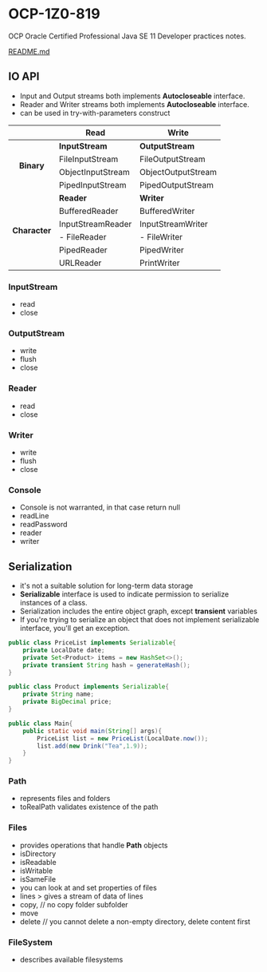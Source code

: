 # OCP-1Z0-819
OCP Oracle Certified Professional Java SE 11 Developer practices notes.

[README.md](../../README.md#io)

## IO API
- Input and Output streams both implements **Autocloseable** interface.
- Reader and Writer streams both implements **Autocloseable** interface.
- can be used in try-with-parameters construct
<table>
<thead>
<tr>
<th></th>
<th>Read</th>
<th>Write</th>
</tr>
</thead>
<tbody>
<tr>
<td align="center" rowspan="4"><strong>Binary</strong></td>
<td align="left"><strong>InputStream</strong></td>
<td align="left"><strong>OutputStream</strong></td>
</tr>
<tr>
<td align="left">FileInputStream</td>
<td align="left">FileOutputStream</td>
</tr>
<tr>
<td align="left">ObjectInputStream</td>
<td align="left">ObjectOutputStream</td>
</tr>
<tr>
<td align="left">PipedInputStream</td>
<td align="left">PipedOutputStream</td>
</tr>
<tr>
<td align="center" rowspan="6"><strong>Character</strong></td>
<td align="left"><strong>Reader</strong></td>
<td align="left"><strong>Writer</strong></td>
</tr>
<tr>
<td align="left">BufferedReader</td>
<td align="left">BufferedWriter</td>
</tr>
<tr>
<td align="left">InputStreamReader</td>
<td align="left">InputStreamWriter</td>
</tr>
<tr>
<td align="left"> - FileReader</td>
<td align="left"> - FileWriter</td>
</tr>
<tr>
<td align="left">PipedReader</td>
<td align="left">PipedWriter</td>
</tr>
<tr>
<td align="left">URLReader</td>
<td align="left">PrintWriter</td>
</tr>
</tbody>
</table>

### InputStream
- read
- close

### OutputStream
- write
- flush  
- close

### Reader
- read
- close

### Writer
- write
- flush
- close

### Console
- Console is not warranted, in that case return null
- readLine
- readPassword
- reader
- writer

## Serialization
- it's not a suitable solution for long-term data storage
- **Serializable** interface is used to indicate permission to serialize instances of a class.
- Serialization includes the entire object graph, except **transient** variables
- If you're trying to serialize an object that does not implement serializable interface, you'll get an exception.

````java
public class PriceList implements Serializable{
    private LocalDate date;
    private Set<Product> items = new HashSet<>();
    private transient String hash = generateHash();
}

public class Product implements Serializable{
    private String name;
    private BigDecimal price;
}

public class Main{
    public static void main(String[] args){
        PriceList list = new PriceList(LocalDate.now());
        list.add(new Drink("Tea",1.9));
    }
}

````

### Path
- represents files and folders
- toRealPath validates existence of the path

### Files
- provides operations that handle **Path** objects
- isDirectory
- isReadable
- isWritable
- isSameFile
- you can look at and set properties of files
- lines > gives a stream of data of lines
- copy, // no copy folder subfolder
- move
- delete // you cannot delete a non-empty directory, delete content first


### FileSystem
- describes available filesystems